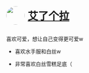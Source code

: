 # <p style="display: flex; align-items: center;"><img src="https://avatars.githubusercontent.com/u/45261195" width="50" style="border-radius: 50%; margin-right: 8px"> [艾了个拉](https://github.com/Aira-Sakuranomiya)</p>


喜欢可爱，想让自己变得更可爱w


* 喜欢水手服和白丝w

* 非常喜欢白丝雪糕足底（
